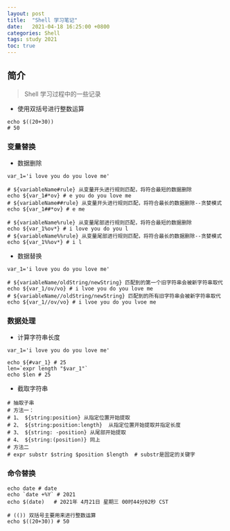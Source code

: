 ```yaml
---
layout: post
title:  "Shell 学习笔记"
date:   2021-04-18 16:25:00 +0800
categories: Shell
tags: study 2021
toc: true
---
```



## 简介
> Shell 学习过程中的一些记录

- 使用双括号进行整数运算

```shell
echo $((20+30))
# 50
```

### 变量替换

- 数据删除

```shell
var_1='i love you do you love me'

# ${variableName#rule} 从变量开头进行规则匹配，将符合最短的数据删除
echo ${var_1#*ov} # e you do you love me
# ${variableName##rule} 从变量开头进行规则匹配，将符合最长的数据删除--贪婪模式
echo ${var_1##*ov} # e me

# ${variableName%rule} 从变量尾部进行规则匹配，将符合最短的数据删除
echo ${var_1%ov*} # i love you do you l
# ${variableName%%rule} 从变量尾部进行规则匹配，将符合最长的数据删除--贪婪模式
echo ${var_1%%ov*} # i l
```

- 数据替换

```shell
var_1='i love you do you love me'

# ${variableName/oldString/newString} 匹配到的第一个旧字符串会被新字符串取代
echo ${var_1/ov/vo} # i lvoe you do you love me
# ${variableName//oldString/newString} 匹配到的所有旧字符串会被新字符串取代
echo ${var_1//ov/vo} # i lvoe you do you lvoe me
```

### 数据处理

- 计算字符串长度

```shell
var_1='i love you do you love me'

echo ${#var_1} # 25
len=`expr length "$var_1"`
echo $len # 25
```

- 截取字符串

```shell
# 抽取子串
# 方法一：
# 1、 ${string:position} 从指定位置开始提取
# 2、 ${string:position:length}  从指定位置开始提取并指定长度
# 3、 ${string: -position} 从尾部开始提取
# 4、 ${string:(position)} 同上
# 方法二
# expr substr $string $position $length  # substr是固定的关键字
```

### 命令替换

```shell
echo date # date
echo `date +%Y` # 2021
echo $(date)   # 2021年 4月21日 星期三 00时44分02秒 CST

# (()) 双括号主要用来进行整数运算
echo $((20+30)) # 50
```


